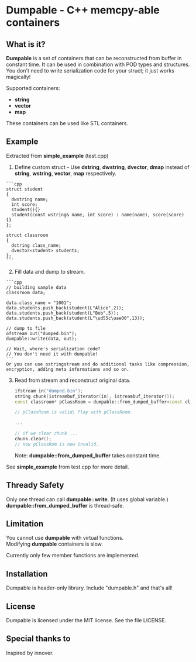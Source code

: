 Dumpable - C++ memcpy-able containers
========

What is it?
-----------
**Dumpable** is a set of containers that can be reconstructed from buffer in constant time.
It can be used in combination with POD types and structures.  
You don't need to write serialization code for your struct; it just works magically!

Supported containers:

  - **string**
  - **vector**
  - **map**

These containers can be used like STL containers.

Example
-------

Extracted from **simple\_example** (test.cpp)

  1. Define custom struct
    - Use **dstring**, **dwstring**, **dvector**, **dmap** instead of **string**, **wstring**, **vector**, **map** respectively.
    
    ```cpp
    struct student
    {
      dwstring name;
      int score;
      student(){}
      student(const wstring& name, int score) : name(name), score(score) {}
    };

    struct classroom
    {
      dstring class_name;
      dvector<student> students;
    };
    ```
  2. Fill data and dump to stream.

    ```cpp
    // building sample data
    classroom data;
    
    data.class_name = "1001";
    data.students.push_back(student(L"Alice",2));
    data.students.push_back(student(L"Bob",5));
    data.students.push_back(student(L"\ud55c\uae00",13));
    
    // dump to file
    ofstream out("dumped.bin");
    dumpable::write(data, out);
    
    // Wait, where's serialization code?
    // You don't need it with dumpable!
    ```
    Or you can use ostringstream and do additional tasks like compression, encryption, adding meta informations and so on.

  3. Read from stream and reconstruct original data.
  
      ```cpp
      ifstream in("dumped.bin");
      string chunk(istreambuf_iterator(in), istreambuf_iterator());
      const classroom* pClassRoom = dumpable::from_dumped_buffer<const classroom>(chunk.data());

      // pClassRoom is valid; Play with pClassRoom.
      
      ...
      
      // if we clear chunk ...
      chunk.clear();
      // now pClassRom is now invalid.
      ```
      Note: **dumpable::from\_dumped\_buffer** takes constant time.
      
See **simple\_example** from test.cpp for more detail.

Thready Safety
--------------

Only one thread can call **dumpable::write**. (It uses global variable.)  
**dumpable::from\_dumped\_buffer** is thread-safe.

Limitation
----------

You cannot use **dumpable** with virtual functions.  
Modifying **dumpable** containers is slow.

Currently only few member functions are implemented. 

<!--**dmap::insert** is O(N) time operation.-->

Installation
------------

Dumpable is header-only library. Include "dumpable.h" and that's all!

License
-------

Dumpable is licensed under the MIT license.
See the file LICENSE.

Special thanks to
-----------------

Inspired by innover.
